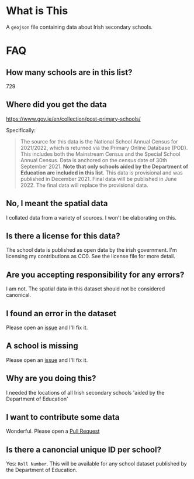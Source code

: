 # What is This
A `geojson` file containing data about Irish secondary schools.

# FAQ

## How many schools are in this list?
729

## Where did you get the data
https://www.gov.ie/en/collection/post-primary-schools/  

Specifically:
> The source for this data is the National School Annual Census for 2021/2022, which is returned via the Primary Online Database (POD). This includes both the Mainstream Census and the Special School Annual Census. Data is anchored on the census date of 30th September 2021. **Note that only schools aided by the Department of Education are included in this list**. This data is provisional and was published in December 2021. Final data will be published in June 2022. The final data will replace the provisional data.

## No, I meant the spatial data
I collated data from a variety of sources. I won't be elaborating on this.

## Is there a license for this data?
The school data is published as open data by the irish government. I'm licensing my contributions as CC0. See the license file for more detail. 

## Are you accepting responsibility for any errors?
I am not. The spatial data in this dataset should not be considered canonical.

## I found an error in the dataset
Please open an [issue](https://github.com/urschrei/irishsecondaryschools/issues) and I'll fix it.

## A school is missing
Please open an [issue](https://github.com/urschrei/irishsecondaryschools/issues) and I'll fix it.

## Why are you doing this?
I needed the locations of all Irish secondary schools 'aided by the Department of Education'

## I want to contribute some data
Wonderful. Please open a [Pull Request](https://github.com/urschrei/irishsecondaryschools/pulls)

## Is there a canoncial unique ID per school?
Yes: `Roll Number`. This will be available for any school dataset published by the Department of Education.
